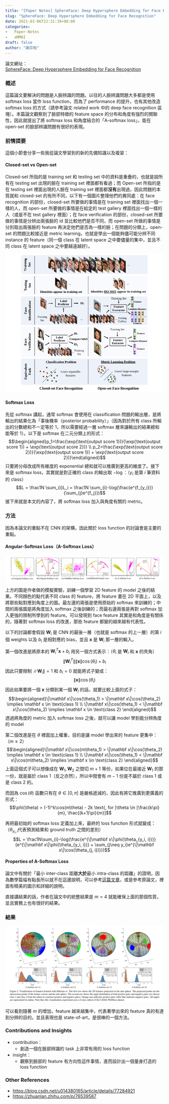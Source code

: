 ```yaml
---
title: "[Paper Notes] SphereFace: Deep Hypersphere Embedding for Face Recognition"
slug: "SphereFace: Deep Hypersphere Embedding for Face Recognition"
date: 2021-03-06T22:31:39+08:00
categories:
-   Paper-Notes
-   aMMAI
draft: false
author: "謝宗晅"
---
```


論文網址：\
[SphereFace: Deep Hypersphere Embedding for Face Recognition](https://arxiv.org/abs/1704.08063)

### 概述

這篇論文要解決的問題是人臉辨識的問題。以往的人臉辨識問題大多都是使用 softmax loss 當作 loss function，而為了 performance 的提升，也有其他改造 softmax loss 的方式（請參考論文 related work 中的 deep face recognition 區塊）。本篇論文觀察到了臉部特徵的 feature space 的分布和角度有強烈的關聯性，因此就提出了將 softmax loss 和角度結合的「A-softmax loss」，能在 open-set 的臉部辨識問題有很好的表現。

### 前情提要

這個小節會分享一些我從論文學習到的新的先備知識以及複習：

#### Closed-set vs Open-set

Closed-set 所指的是 training set 和 testing set 中的資料是重疊的，也就是說所有在 testing set 出現的臉在 training set 裡面都有看過；而 Open-set 所指的是在 testing set 裡面出現的人臉在 training set 裡面都**沒有**出現過，因此問題的本質就和 closed-set 的有所不同，以下有一個圖片整理他們的異同處：在 face recognition 的部份，closed-set 所要做的事情是在 training set 裡面找出一個一樣的人，而 open-set 所要做的事情是在給定的 test gallery 裡面找出一個一樣的人（或是不在 test gallery 裡面）；在 face verification 的部份，closed-set 所要做的事情是分辨出兩張臉的 id 並比較他們是否不同，而 open-set 所做的事情是分別取出兩張臉的 feature 再決定他們是否為一樣的臉；在問題的分類上，open-set 的問題比較接近是 metric learning，也就是學出一個能夠儘可能分辨不同 instance 的 feature（同一個 class 在 latent space 之中要儘量的集中，並且不同 class 在 latent space 之中要越遠越好）。

![close-set 和 open-set 的比較（來源：原論文）](fig1.png)

#### Softmax Loss

先從 softmax 講起，通常 softmax 會使用在 classification 問題的輸出層，是將輸出的結果化為「事後機率（posterior probability）」（因為對於所有 class 所輸出的分數總和不一定等於 1，所以需要經過一層 softmax 層來讓輸出的結果總和能等於 1）。以下是 softmax 在二元分類上的形式：
$$\begin{aligned}p_1=\frac{\exp(\text{output score 1})}{\exp(\text{output score 1}) + \exp(\text{output score 2})} \\
p_2=\frac{\exp(\text{output score 2})}{\exp(\text{output score 1}) + \exp(\text{output score 2})}\end{aligned}$$
只要將分母改成所有維度的 exponential 總和就可以推廣到更高的維度了。接下來是 softmax loss，其實就是對正確的 class 的輸出取 $-\log$：（$y_i$ 是第 $i$ 筆資料的 class）
$$L = \frac1N \sum_{i}L_i = \frac1N \sum_{i}-\log(\frac{e^{f_{y_i}}}{\sum_{j}e^{f_j}})$$
接下來就是本文的內容了，將 softmax loss 加入與角度有關的 metric。

### 方法

因為本論文的重點不在 CNN 的架構，因此關於 loss function 的討論會是主要的重點。

#### Angular-Softmax Loss（A-Softmax Loss）

![softmax 的改進（來源：原論文）](fig2.png)

上方的圖是作者做的模擬實驗，訓練一個學習 2D feature 的 model 之後的結果。不同顏色的點代表不同 class 的 feature，將 feature 畫在 2D 平面上，以及將那些點對應到角度上的圖。最左邊的兩張是使用原始的 softmax 來訓練的；中間的兩張圖是將角度加入 softmax 之後訓練的；而最右邊兩張是再對 softmax 加入更強的限制所學到的 feature。可以發現到 face feature 其實是和角度是有關係的，隨著對 softmax loss 的改進，那些 feature 都變的越來越有代表性。

以下的討論都會假設 $\mathbf W_i$ 是 CNN 的最後一層（也就是 softmax 的上一層）的第 $i$ 個 weights 以及 $b_i$ 是相對應的 bias，並且 $\mathbf x$ 是 $\mathbf W_i$ 那一層的輸入。

第一個改進是將原本的 $\mathbf W_i^T\mathbf x + b_i$ 用另一個方式表示：（$\theta_i$ 是 $\mathbf W_i$ 和 $\mathbf x$ 的夾角）
$$\|\mathbf W_i^T\|\|\mathbf x\|\cos (\theta_i) + b_i$$
因此只要限制 $\|\mathbf W_i\| = 1$ 和 $b_i = 0$ 就能將式子變成：
$$\|\mathbf x\|\cos(\theta_i)$$
因此如果要將一個 $\mathbf x$ 分類到某一個 $\mathbf W_i$ 的話，就要比較上面的式子：
$$\begin{aligned}\|\mathbf x\|\cos(\theta_1) > \|\mathbf x\|\cos(\theta_2) \implies \mathbf x \in \text{class 1} \\ \|\mathbf x\|\cos(\theta_1) < \|\mathbf x\|\cos(\theta_2) \implies \mathbf x \in \text{class 2} \end{aligned}$$
透過將角度的 metric 加入 softmax loss 之後，就可以讓 model 學到能分辨角度的 model

第二個改進是在 $\theta$ 裡面加上權重，目的是讓 model 學出來的 feature 更集中：（$m \geq 2$）
$$\begin{aligned}\|\mathbf x\|\cos(m\theta_1) > \|\mathbf x\|\cos(\theta_2) \implies \mathbf x \in \text{class 1} \\ \|\mathbf x\|\cos(\theta_1) < \|\mathbf x\|\cos(m\theta_2) \implies \mathbf x \in \text{class 2} \end{aligned}$$
上面這個式子可以想像成在 $\mathbf W_1, \mathbf W_2$ 之間切 $m+1$ 等份，如果位在最接近 $\mathbf W_1$ 的那一份，就是屬於 class 1（反之亦然），所以中間會有 $m-1$ 份是不屬於 class 1 或是 class 2 的。

而因為 $\cos(\theta)$ 函數只有在 $\theta \in [0,\pi]$ 是嚴格遞減的，因此有將它推廣到更廣義的形式：
$$\phi(\theta) = (-1)^k\cos(m\theta) - 2k \text{, for }\theta \in [\frac{k\pi}{m}, \frac{(k+1)\pi}{m}]$$

再把最初始的 softmax loss 定義加上來，最終的 loss function 形式就變成：（$\theta_{y_i, i}$代表預測結果和 ground truth 之間的差別）
$$L = \frac1N\sum_{i}-\log(\frac{e^{\|\mathbf x\|\phi(\theta_{y_i, i})}}{e^{\|\mathbf x\|\phi(\theta_{y_i, i})} + \sum_{j\neq y_i}e^{\|\mathbf x\|\cos(\theta_{j, i})}})$$

#### Properties of A-Softmax Loss

論文中有關於「最小 inter-class 距離**大於**最小 intra-class 的距離」的證明，因為數學篇幅有點長所以就不在這邊說明，可以參考[這篇文章](https://zhuanlan.zhihu.com/p/76539587)，或是參考原論文，裡面有精美的圖示和詳細的說明。

直接講結果的話，作者在論文中的統整結果是 $m=4$ 就能確保上面的那個性質，並且實務上也有很好的結果。

### 結果

![不同 m 訓練出的 feature（來源：原論文）](fig3.png)

可以看到隨著 $m$ 的增加，feature 越來越集中，代表著學出來的 feature 真的有達到分辨的目的。並且表現也是 state-of-art，是很棒的一個方法。

### Contributions and Insights

* contribution：
    * 創造一個在臉部辨識的 task 上非常有用的 loss function
* insight：
    * 觀察到臉部的 feature 有方向性這件事情，進而設計出一個量身打造的 loss function

### Other References

* https://blog.csdn.net/u014380165/article/details/77284921
* https://zhuanlan.zhihu.com/p/76539587
